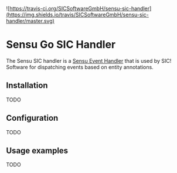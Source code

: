 ![https://travis-ci.org/SICSoftwareGmbH/sensu-sic-handler](https://img.shields.io/travis/SICSoftwareGmbH/sensu-sic-handler/master.svg)

# Sensu Go SIC Handler

The Sensu SIC handler is a [Sensu Event Handler][1] that is used by SIC! Software for dispatching events based on entity annotations.

## Installation

TODO

## Configuration

TODO

## Usage examples

TODO

[1]: https://docs.sensu.io/sensu-go/5.0/reference/handlers/#how-do-sensu-handlers-work
